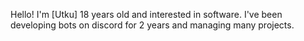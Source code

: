 
Hello! I'm [Utku] 18 years old and interested in software. I've been developing bots on discord for 2 years and managing many projects.
